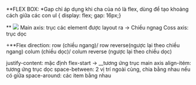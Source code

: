 **FLEX BOX:
*Gap chỉ áp dụng khi cha của nó là flex, dùng để tạo khoảng cách giữa các con
 ul {
display: flex;
gap: 16px;}

**
![](https://i.imgur.com/3bz9cu4.png)
Main axis: trục các element được layout ra -> Chiều ngnag
Coss axis: trục dọc


+**Flex direction: row (chiều ngang)/ row reverse(ngược lại theo chiều ngang)
										colum (chiều dọc)/ colum reverse (ngược lại theo chiều dọc)

justify-content: mặc định flex-start -> __tương ứng trục main axis
align-itém: tương ứng trục dọc
space-between: 2 vị trí ngoài cùng, chia bằng nhau nếu có giữa
space-around: các item bằng nhau
